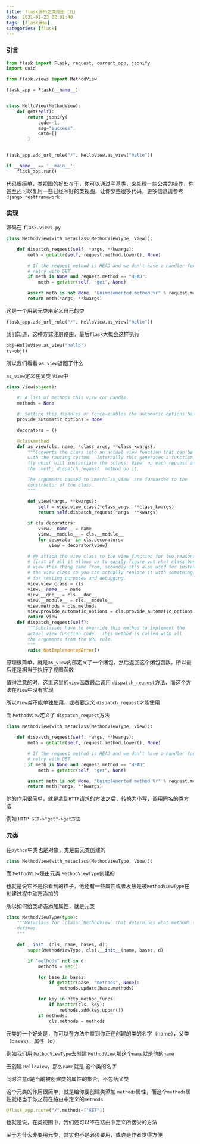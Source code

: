 ```yaml
---
title: flask源码之类视图（九）
date: 2021-01-23 02:01:40
tags: [flask源码]
categories: [flask]
---
```




### 引言

```python
from flask import Flask, request, current_app, jsonify
import uuid

from flask.views import MethodView

flask_app = Flask(__name__)


class HelloView(MethodView):
    def get(self):
        return jsonify(
            code=-1,
            msg="success",
            data=[]
        )


flask_app.add_url_rule("/", HelloView.as_view("hello"))

if __name__ == '__main__':
    flask_app.run()

```

代码很简单，类视图的好处在于，你可以通过写基类，来处理一些公共的操作，你甚至还可以复用一些已经写好的类视图，让你少些很多代码，更多信息请参考`django restframework`

<!--more-->

### 实现

源码在 `flask.views.py`

```python
class MethodView(with_metaclass(MethodViewType, View)):

    def dispatch_request(self, *args, **kwargs):
        meth = getattr(self, request.method.lower(), None)

        # If the request method is HEAD and we don't have a handler for it
        # retry with GET.
        if meth is None and request.method == "HEAD":
            meth = getattr(self, "get", None)

        assert meth is not None, "Unimplemented method %r" % request.method
        return meth(*args, **kwargs)
```

这是一个用到元类来定义自己的类



```python
flask_app.add_url_rule("/", HelloView.as_view("hello"))
```

我们知道，这种方式注册路由，最后`flask`大概会这样执行

```python
obj=HelloView.as_view("hello")
rv=obj()
```

所以我们看看 `as_view`返回了什么

`as_view`定义在父类 `View`中

```python
class View(object):

    #: A list of methods this view can handle.
    methods = None

    #: Setting this disables or force-enables the automatic options handling.
    provide_automatic_options = None

    decorators = ()

    @classmethod
    def as_view(cls, name, *class_args, **class_kwargs):
        """Converts the class into an actual view function that can be used
        with the routing system.  Internally this generates a function on the
        fly which will instantiate the :class:`View` on each request and call
        the :meth:`dispatch_request` method on it.

        The arguments passed to :meth:`as_view` are forwarded to the
        constructor of the class.
        """

        def view(*args, **kwargs):
            self = view.view_class(*class_args, **class_kwargs)
            return self.dispatch_request(*args, **kwargs)

        if cls.decorators:
            view.__name__ = name
            view.__module__ = cls.__module__
            for decorator in cls.decorators:
                view = decorator(view)

        # We attach the view class to the view function for two reasons:
        # first of all it allows us to easily figure out what class-based
        # view this thing came from, secondly it's also used for instantiating
        # the view class so you can actually replace it with something else
        # for testing purposes and debugging.
        view.view_class = cls
        view.__name__ = name
        view.__doc__ = cls.__doc__
        view.__module__ = cls.__module__
        view.methods = cls.methods
        view.provide_automatic_options = cls.provide_automatic_options
        return view
    def dispatch_request(self):
        """Subclasses have to override this method to implement the
        actual view function code.  This method is called with all
        the arguments from the URL rule.
        """
        raise NotImplementedError()
```

原理很简单，就是`as_view`内部定义了一个闭包，然后返回这个闭包函数，所以最后还是相当于执行了视图函数

值得注意的时，这里这里的`view`函数最后调用 `dispatch_request`方法，而这个方法在`View`中没有实现

所以`View`类不能单独使用，或者要定义 `dispatch_request`才能使用

而 `MethodView`定义了 `dispatch_request`方法



```python
class MethodView(with_metaclass(MethodViewType, View)):

    def dispatch_request(self, *args, **kwargs):
        meth = getattr(self, request.method.lower(), None)

        # If the request method is HEAD and we don't have a handler for it
        # retry with GET.
        if meth is None and request.method == "HEAD":
            meth = getattr(self, "get", None)

        assert meth is not None, "Unimplemented method %r" % request.method
        return meth(*args, **kwargs)
```

他的作用很简单，就是拿到`HTTP`请求的方法之后，转换为小写，调用同名的类方法

例如 `HTTP GET->"get"->get方法` 

### 元类

在`python`中类也是对象，类是由元类创建的

```python
class MethodView(with_metaclass(MethodViewType, View)):
```

而 `MethodView`是由元类 `MethodViewType`创建的

也就是说它不是你看到的样子，他还有一些属性或者发放是被`MethodViewType`在创建过程中动态添加的

所以如何给类动态添加属性，就是元类

```python
class MethodViewType(type):
    """Metaclass for :class:`MethodView` that determines what methods the view
    defines.
    """

    def __init__(cls, name, bases, d):
        super(MethodViewType, cls).__init__(name, bases, d)

        if "methods" not in d:
            methods = set()

            for base in bases:
                if getattr(base, "methods", None):
                    methods.update(base.methods)

            for key in http_method_funcs:
                if hasattr(cls, key):
                    methods.add(key.upper())
            if methods:
                cls.methods = methods
```

元类的一个好处是，你可以在方法中拿到你正在创建的类的名字（name），父类（bases），属性（d）

例如我们用 `MethodViewType`去创建 `MethodView`,那这个`name`就是他的`name`

去创建 `HelloView`，那么`name`就是 这个类的名字

同时注意`d`是当前被创建类的属性的集合，不包括父类

这个元类的作用很简单，就是给你要创建类添加 `methods`属性，而这个`methods`属性就相当于你之前在路由中定义的`methods`

```python
@flask_app.route("/",methods=["GET"])
```

也就是说，在类视图中，我们还可以不在路由中定义所接受的方法

至于为什么非要用元类，其实也不是必须要用，或许是作者觉得方便

